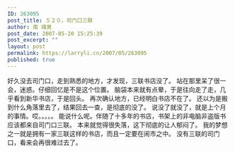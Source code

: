 ```yaml
---
ID: 263095
post_title: ５２０，司门口三联
author: 南 靖男
post_date: 2007-05-20 15:25:39
post_excerpt: ""
layout: post
permalink: https://larryli.cn/2007/05/263095
published: true
---
```

好久没去司门口，走到熟悉的地方，才发现，三联书店没了。
站在那里呆了很一会，迷惑。仔细回忆是不是这个位置。
脑袋本来就有点晕，于是往向走了走，几乎看到新华书店，于是回头。
再次确认地方，已经明白书店不在了。
还以为是搬到什么角落里去了，结果回去一查，是彻底的没了。
说没了就没了，就是上个月的事情。哎。。。。。
能说什么呢。伴随了十多年的书店，书架上的非电脑非盗版书应该都来自司门口三联。
本来就觉得很失落，这下彻底的让人郁闷了。
我的梦想之一就是拥有一家三联这样的书店，而且一定要在闹市之中。
没有三联的司门口，看来会再很难过去了。